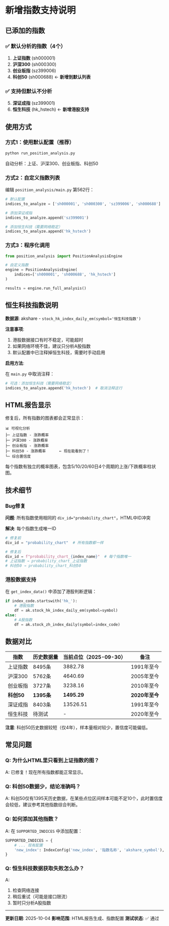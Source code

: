 # 新增指数支持说明

## 已添加的指数

### ✅ 默认分析的指数（4个）

1. **上证指数** (sh000001)
2. **沪深300** (sh000300)
3. **创业板指** (sz399006)
4. **科创50** (sh000688) ← **新增到默认列表**

### ✅ 支持但默认不分析

5. **深证成指** (sz399001)
6. **恒生科技** (hk_hstech) ← **新增港股支持**

## 使用方式

### 方式1：使用默认配置（推荐）

```bash
python run_position_analysis.py
```

自动分析：上证、沪深300、创业板指、科创50

### 方式2：自定义指数列表

编辑 `position_analysis/main.py` 第562行：

```python
# 默认配置
indices_to_analyze = ['sh000001', 'sh000300', 'sz399006', 'sh000688']

# 添加深证成指
indices_to_analyze.append('sz399001')

# 添加恒生科技（需要网络稳定）
indices_to_analyze.append('hk_hstech')
```

### 方式3：程序化调用

```python
from position_analysis import PositionAnalysisEngine

# 自定义指数
engine = PositionAnalysisEngine(
    indices=['sh000001', 'sh000688', 'hk_hstech']
)

results = engine.run_full_analysis()
```

## 恒生科技指数说明

**数据源**: akshare - `stock_hk_index_daily_em(symbol='恒生科技指数')`

**注意事项**:
1. 港股数据接口有时不稳定，可能超时
2. 如果网络环境不佳，建议只分析A股指数
3. 默认配置中已注释掉恒生科技，需要时手动启用

**启用方法**:

在 `main.py` 中取消注释：

```python
# 可选：添加恒生科技（需要网络稳定）
indices_to_analyze.append('hk_hstech')  # 取消注释这行
```

## HTML报告显示

修复后，所有指数的图表都会正常显示：

```
📊 可视化分析
├─ 上证指数 - 涨跌概率
├─ 沪深300 - 涨跌概率
├─ 创业板指 - 涨跌概率
├─ 科创50 - 涨跌概率      ← 现在能看到了！
└─ 综合置信度
```

每个指数有独立的概率图表，包含5/10/20/60日4个周期的上涨/下跌概率柱状图。

## 技术细节

### Bug修复

**问题**: 所有指数使用相同的 `div_id="probability_chart"`，HTML中ID冲突

**解决**: 每个指数生成唯一ID

```python
# 修复前
div_id = "probability_chart"  # 所有指数都一样

# 修复后
div_id = f"probability_chart_{index_name}"  # 每个指数唯一
# 上证指数 → probability_chart_上证指数
# 科创50 → probability_chart_科创50
```

### 港股数据支持

在 `get_index_data()` 中添加了港股判断逻辑：

```python
if index_code.startswith('hk_'):
    # 港股指数
    df = ak.stock_hk_index_daily_em(symbol=symbol)
else:
    # A股指数
    df = ak.stock_zh_index_daily(symbol=index_code)
```

## 数据对比

| 指数 | 历史数据量 | 当前点位（2025-09-30） | 备注 |
|------|-----------|---------------------|------|
| 上证指数 | 8495条 | 3882.78 | 1991年至今 |
| 沪深300 | 5762条 | 4640.69 | 2005年至今 |
| 创业板指 | 3727条 | 3238.16 | 2010年至今 |
| **科创50** | **1395条** | **1495.29** | **2020年至今** |
| 深证成指 | 8403条 | 13526.51 | 1991年至今 |
| 恒生科技 | 待测试 | - | 2020年至今 |

**注意**: 科创50历史数据较短（仅4年），样本量相对较少，置信度可能偏低。

## 常见问题

### Q: 为什么HTML里只看到上证指数的图？

A: 已修复！现在所有指数都能正常显示。

### Q: 科创50数据少，结论准确吗？

A: 科创50仅有1395天历史数据，在某些点位区间样本可能不足10个，此时置信度会较低，建议参考其他指数综合判断。

### Q: 如何添加其他指数？

A: 在 `SUPPORTED_INDICES` 中添加配置：

```python
SUPPORTED_INDICES = {
    # ... 现有配置
    'new_index': IndexConfig('new_index', '指数名称', 'akshare_symbol'),
}
```

### Q: 恒生科技数据获取失败怎么办？

A:
1. 检查网络连接
2. 稍后重试（可能是接口限流）
3. 暂时只分析A股指数

---

**更新日期**: 2025-10-04
**影响范围**: HTML报告生成、指数配置
**测试状态**: ✅ 通过
